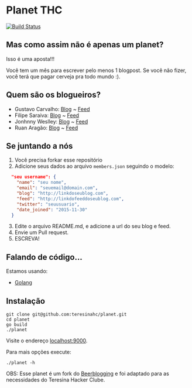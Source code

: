 # Planet THC

[![Build Status](https://travis-ci.org/teresinahc/planet.svg?branch=master)](https://travis-ci.org/teresinahc/planet)

## Mas como assim não é apenas um planet?

Isso é uma aposta!!!

Você tem um mês para escrever pelo menos 1 blogpost. Se você não fizer, você terá que pagar cerveja pra todo mundo :).

## Quem são os blogueiros?

* Gustavo Carvalho: [Blog](http://blog.gtsalles.com.br) ~ [Feed](http://blog.gtsalles.com.br/tags/beerblogging/index.xml)
* Filipe Saraiva: [Blog](http://blog.filipesaraiva.info/) ~ [Feed](http://blog.filipesaraiva.info/?tag=planet-thc&feed=rss2)
* Jonhnny Weslley: [Blog](http://raciocinio-lateral.jonhnnyweslley.net) ~ [Feed](http://feeds.feedburner.com/RaciocinioLateralBlogSpot)
* Ruan Aragão: [Blog](http://ruanaragao.github.io) ~ [Feed](http://ruanaragao.github.io/feed)

## Se juntando a nós

1. Você precisa forkar esse repositório
2. Adicione seus dados ao arquivo `members.json` seguindo o modelo:

  ```json
    "seu username": {
      "name": "seu nome",
      "email": "seuemail@domain.com",
      "blog": "http://linkdoseublog.com",
      "feed": "http://linkdofeeddoseublog.com",
      "twitter": "seuusuario",
      "date_joined": "2015-11-30"
    }
  ```

3. Edite o arquivo README.md, e adicione a url do seu blog e feed.
4. Envie um Pull request.
5. ESCREVA!

## Falando de código...

Estamos usando:

* [Golang](http://golang.org/)

## Instalação

    git clone git@github.com:teresinahc/planet.git
    cd planet
    go build
    ./planet

Visite o endereço [localhost:9000](http://localhost:9000).

Para mais opções execute:

    ./planet -h


OBS: Esse planet é um fork do [Beerblogging](https://github.com/avelino/beerblogging) e foi adaptado para as necessidades do Teresina Hacker Clube.
